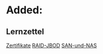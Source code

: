 # Added: 

## Lernzettel
[Zertifikate](./Lernzettel/1.%20-%20Protokollaufgaben/1.3.%20-%20https/Zertifikate-und-X509.md)
[RAID-JBOD](./Lernzettel/2.%20-%20Backup/2.2.%20-%20RAID/RAID-JBOD.md)
[SAN-und-NAS](./Lernzettel/2.%20-%20Backup/2.3.%20-%20SSD-NAS-SAN/Unterschiede-zwischen-SAN-und-NAS.md)
